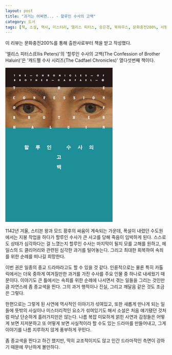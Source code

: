 ```yaml
---
layout: post
title: "과거는 어쩌면... - 할루인 수사의 고백"
category: 도서
tags: [책, 소설, 역사, 미스터리, 엘리스 피터스, 송은경, 북하우스, 문화충전200%, 서평]
---
```


<div class="ftc-ad-notice">
이 리뷰는 문화충전200%를 통해 출판사로부터 책을 받고 작성했다.
</div>



'엘리스 피터스(Ellis Peters)'의
'할루인 수사의 고백(The Confession of Brother Haluin)'은
'캐드펠 수사 시리즈(The Cadfael Chronicles)' 열다섯번째 책이다.

![표지](/images/book/the-cadfael-chronicles-15-the-confession-of-brother-haluin-1988-book.jpg)

1142년 겨울, 스티븐 왕과 모드 황후의 싸움이 계속되는 가운데,
폭설이 내렸던 수도원에서는 지붕 작업을 하다가
할루인 수사가 큰 사고를 당해 죽음이 임박하게 된다.
스스로도 상태가 심각하다는 걸 느꼈는지 할루인 수사는 마지막이 될지 모를 고해를 원하고,
헤일스의 드 클리어리와 관련된 심각한 과거를 털어놓는다.
그리고 최대한 회복하여 속죄를 위한 순례를 떠나길 희망한다.

이번 권은 일종의 종교 드라마라고도 할 수 있을 것 같다.
인륜적으로는 물론 특히 카톨릭에서는 더욱 중하게 여겨질만한 과거를 가진 수사를 주요 인물 중 하나로 내세웠기 때문이다.
이야기도 큰 틀에서는 속죄를 위한 순례에 나서면서 겪는 일들을 그리는 것인만큼
자연스레 좀 종교색을 띈다.
그의 과거 행적이나 진실, 그리고 깨달음 같은 것도 조금은 그렇다.

한편으로는 그렇게 된 사연에 역사적인 이야기가 섞여있고,
또한 새롭게 만나게 되는 일들에 뜻밖의 사실이나 미스터리적인 요소가 섞여있기도 해서
소설은 처음 얘기됐던 것처럼 마냥 단순하게 흘러가지만은 않는다.
나름 복잡 미묘하게 얽힌 사연과 감정들은 어떻게 보면 지저분하고 또 어떻게 보면 사실적이라 할 수도 있는 드라마를 만들어내고,
그게 이야기를 나름 지루하지 않게 풍부하게 꾸민다.

좀 종교색을 띈다고 하긴 했지만,
딱히 교조적이지도 않고
인간 드라마적인 측면이 강하기 때문에 무난하게 볼만하다.
